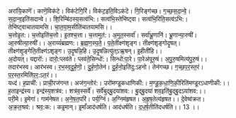 

  
अरा॑यि॒काणॆ॑। काणॆ॒विक॑टे। विक॑टेगि॒रिं। विक॑ट॒इति॒विऽक॑टॆ। गि॒रिङ्ग॑च्छ। ग॒च्छ॒स॒दा॒न्वे॒। स॒दा॒न्व॒इति॑सदान्वे।। शि॒रिम्बि॑ठस्य॒सत्व॑भि:। सत्व॑भि॒स्तेभि॑ष्ट्वा। सत्व॑भि॒रिति॒सत्व॑ऽभि:। तेभि॑ष्ट्वाचातयामसि। चा॒त॒या॒म॒सीति॑चातयामसि।।  
च॒त्तोइ॒त:। च॒त्तोइति॑च॒त्तो। इ॒तश्च॒त्ता। च॒त्तामुत॑:। अ॒मुत॒स्सर्वा॑। सर्वा॑भ्रू॒णानि॑। भ्रू॒णान्या॒रुषी॑। आ॒रुषीत्या॒रुषी॑।। अ॒राय्यं॑ब्रह्मण:। ब्र॒ह्म॒ण॒स्प॒ते॒। प॒ते॒तीक्ष्ण॑शृङ्ग। तीक्ष्ण॑शृङ्गोदृ॒षत्। तीक्ष्ण॑शृ॒ङ्गेति॒तीक्ष्ण॑ऽशृङ्ग। उ॒दृ॒षन्नि॒हि। उ॒दृ॒षन्नित्यु॑त्ऽऋ॒षन्। इ॒हीती॑हि।।  
अ॒दोयत्। यद्दारो॑:। दारो॒:प्लव॑ते। प्लव॑ते॒सिन्धो॑:। सिन्धो॑:पा॒रे। पा॒रेअ॑पूरु॒षं। अ॒पु॒रु॒षमित्य॑पु॒रु॒षं।। तदार॑भस्व। आर॑भस्व। र॒भ॒स्व॒दु॒र्ह॒णॊ॒। दु॒र्ह॒णो॒तेन॑। दु॒र्ह॒नो॒इति॑दु:ऽहनो। तेन॑गच्छ। ग॒च्छ॒प॒र॒स्त॒रं। प॒र॒स्त॒रमिति॑प॒र॒:ऽत॒रं।।  
यध्द॑। ह॒प्राची॑:। प्राची॒रज॑गन्त। अज॑ग॒न्तोर॑:। उरो॑मण्डूकधाणिकी:। म॒ण्डू॒क॒धा॒णि॒की॒रिति॑मण्डूरऽधाणीकी:।। ह॒ताइन्द्र॑स्य। इन्द्र॑स्य॒शत्र॑व:। शत्र॑व॒स्सर्वे॑। सर्वे॑बुद्बु॒दया॑शव:। बु॒द्बु॒दया॑ शव॒इति॑बु॒द्बु॒दऽया॑शव:।।  
परी॒मे। इ॒मेगां। गाम॑नेषत। अ॒ने॒ष॒त॒परि॑। पर्य॒ग्निं। अ॒ग्निम॑हृषत। अ॒हृ॒ष॒तेत्य॑हृषत।। दे॒वेष्व॑क्रत। अ॒क्र॒त॒श्रव॑:। श्रव॒:क:। कइ॒मान्। इ॒माँआद॑धर्षति। आद॑धर्षति। द॒ध॒र्ष॒तीति॑दधर्षति।। 13 ।।  
